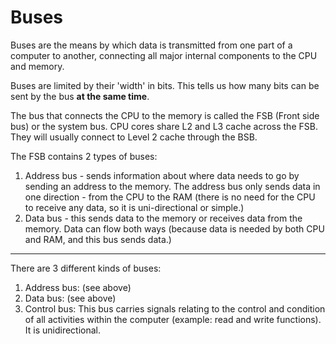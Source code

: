 # Buses

Buses are the means by which data is transmitted from one part of a computer to another, connecting all major internal components to the CPU and memory.

Buses are limited by their 'width' in bits. This tells us how many bits can be sent by the bus **at the same time**.

The bus that connects the CPU to the memory is called the FSB (Front side bus) or the system bus. CPU cores share L2 and L3 cache across the FSB. They will usually connect to Level 2 cache through the BSB.

The FSB contains 2 types of buses:

1. Address bus - sends information about where data needs to go by sending an address to the memory. The address bus only sends data in one direction - from the CPU to the RAM (there is no need for the CPU to receive any data, so it is uni-directional or simple.)
2. Data bus - this sends data to the memory or receives data from the memory. Data can flow both ways (because data is needed by both CPU and RAM, and this bus sends data.)

---

There are 3 different kinds of buses:

1. Address bus: (see above)
2. Data bus: (see above)
3. Control bus: This bus carries signals relating to the control and condition of all activities within the computer (example: read and write functions). It is unidirectional.
